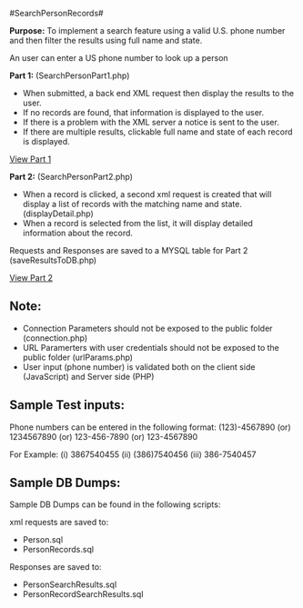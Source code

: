 
#SearchPersonRecords#

**Purpose:** To implement a search feature using a valid U.S. phone number and then filter the results using full name and state.

An user can enter a US phone number to look up a person

**Part 1:** (SearchPersonPart1.php)
* When submitted, a back end XML request then display the results to the user. 
* If no records are found, that information is displayed to the user.
* If there is a problem with the XML server a notice is sent to the user. 
* If there are multiple results, clickable full name and state of each record is displayed. 

[View Part 1](http://sarulsel.us/PHPProjects/SearchPersonPart1.php)


**Part 2:** (SearchPersonPart2.php)
* When a record is clicked, a second xml request is created that will display a list of records with the matching name and state.
  (displayDetail.php)
* When a record is selected from the list, it will display detailed information about the record.

Requests and Responses are saved to a MYSQL table for Part 2 (saveResultsToDB.php)


[View Part 2](http://sarulsel.us/PHPProjects/SearchPersonPart2.php)

Note:
----
* Connection Parameters should not be exposed to the public folder (connection.php)
* URL Paramerters with user credentials should not be exposed to the public folder (urlParams.php)
* User input (phone number) is validated both on the client side (JavaScript) and Server side (PHP)

Sample Test inputs:
-----------------
Phone numbers can be entered in the following format:
(123)-4567890 (or) 1234567890 (or) 123-456-7890 (or) 123-4567890

 For Example: 
 (i) 3867540455
(ii) (386)7540456
(iii) 386-7540457

Sample DB Dumps:
-----------------
Sample DB Dumps can be found in the following scripts:

xml requests are saved to:
* Person.sql
* PersonRecords.sql

Responses are saved to:
* PersonSearchResults.sql
* PersonRecordSearchResults.sql

